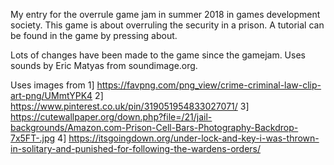 My entry for the overrule game jam in summer 2018 in games development society.
This game is about overruling the security in a prison.
A tutorial can be found in the game by pressing about. 

Lots of changes have been made to the game since the gamejam.
Uses sounds by Eric Matyas from soundimage.org.

Uses images from
1] https://favpng.com/png_view/crime-criminal-law-clip-art-png/UMmtYPK4 
2] https://www.pinterest.co.uk/pin/319051954833027071/
3] https://cutewallpaper.org/down.php?file=/21/jail-backgrounds/Amazon.com-Prison-Cell-Bars-Photography-Backdrop-7x5FT-.jpg
4] https://itsgoingdown.org/under-lock-and-key-i-was-thrown-in-solitary-and-punished-for-following-the-wardens-orders/
